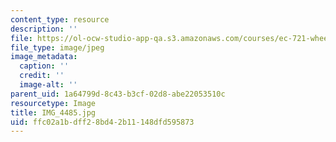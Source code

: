```yaml
---
content_type: resource
description: ''
file: https://ol-ocw-studio-app-qa.s3.amazonaws.com/courses/ec-721-wheelchair-design-in-developing-countries-spring-2009/ffc02a1bdff28bd42b11148dfd595873_IMG_4485.jpg
file_type: image/jpeg
image_metadata:
  caption: ''
  credit: ''
  image-alt: ''
parent_uid: 1a64799d-8c43-b3cf-02d8-abe22053510c
resourcetype: Image
title: IMG_4485.jpg
uid: ffc02a1b-dff2-8bd4-2b11-148dfd595873
---
```


